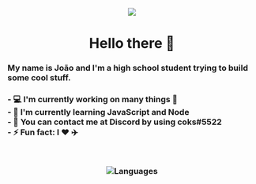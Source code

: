<p align="center"><img src="https://i.pinimg.com/originals/aa/81/8f/aa818f7f7dbea41501bca1aeccb3079d.gif" /></p>

<h1 align="center">Hello there 👋</h1>

<h3>My name is João and I'm a high school student trying to build some cool stuff.<h3>

<p align="left">
- 💻 I'm currently working on many things 🤪<br>
- 🎯 I'm currently learning JavaScript and Node<br>
- 📮 You can contact me at Discord by using coks#5522<br>
- ⚡ Fun fact: I ❤️ ✈️  <br>
<p>
<br>

<p align="center"><img alt="Languages" src="https://github-readme-stats.vercel.app/api/top-langs/?username=ojpbarbosa&show_icons=true&layout=compact" /></p>

